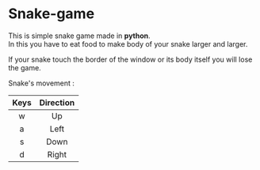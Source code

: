 # Snake-game

This is simple snake game made in **python**.  
In this you have to eat food to make body of your snake larger and larger.  

If your snake touch the border of the window or its body itself you will lose the game.  

Snake's movement : 

Keys|Direction 
|:--:|:--:| 
|w|Up| 
|a|Left| 
|s|Down| 
|d|Right| 
